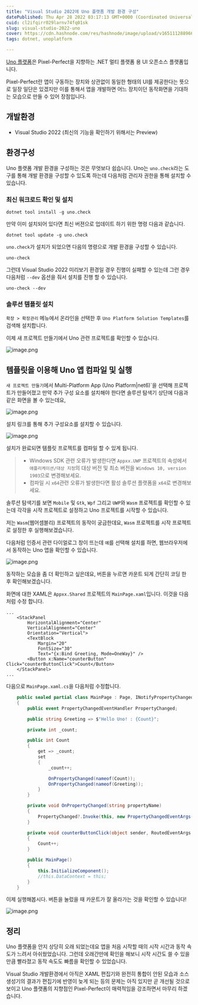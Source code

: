 ```yaml
---
title: "Visual Studio 2022에 Uno 플랫폼 개발 환경 구성"
datePublished: Thu Apr 28 2022 03:17:13 GMT+0000 (Coordinated Universal Time)
cuid: cl2ifqirr029larnv74fq01sk
slug: visual-studio-2022-uno
cover: https://cdn.hashnode.com/res/hashnode/image/upload/v1651112889662/KPNPMCUYy.png
tags: dotnet, unoplatform

---
```


[Uno 플랫폼](https://platform.uno/)은 Pixel-Perfect을 지향하는 .NET 멀티 플랫폼 용 UI 오픈소스 플랫폼입니다.

Pixel-Perfect란 앱이 구동하는 장치와 상관없이 동일한 형태의 UI를 제공한다는 뜻으로 일장 일단은 있겠지만 이를 통해서 앱을 개발하면 어느 장치이던 동작화면을 기대하는 모습으로 만들 수 있어 장점입니다.

## 개발환경
- Visual Studio 2022 (최신의 기능을 확인하기 위해서는 Preview)


## 환경구성

Uno 플랫폼 개발 환경을 구성하는 것은 무엇보다 쉽습니다. Uno는 `uno.check`라는 도구를 통해 개발 환경을 구성할 수 있도록 하는데 다음처럼 관리자 권한을 통해 설치할 수 있습니다.

### 최신 워크로드 확인 및 설치
```shell
dotnet tool install -g uno.check
```

만약 이미 설치되어 있다면 최신 버젼으로 업데이트 하기 위한 명령 다음과 같습니다.

```shell
dotnet tool update -g uno.check
```

`uno.check`가 설치가 되었으면 다음의 명령으로 개발 환경을 구성할 수 있습니다.

```shell
uno-check
```

그런데 Visual Studio 2022 미리보기 환경일 경우 진행이 실패할 수 있는데 그런 경우 다음처럼 `--dev` 옵션을 줘서 설치를 진행 할 수 있습니다.

```shell
uno-check --dev
```

### 솔루션 템플릿 설치
`확장 > 확장관리` 메뉴에서 온라인을 선택한 후 `Uno Platform Solution Templates`를 검색해 설치합니다.

이제 새 프로젝트 만들기에서 Uno 관련 프로젝트를 확인할 수 있습니다.

![image.png](https://cdn.hashnode.com/res/hashnode/image/upload/v1651112889662/KPNPMCUYy.png)

## 템플릿을 이용해 Uno 앱 컴파일 및 실행

`새 프로젝트 만들기`에서 Multi-Platform App (Uno Platform|net6)`을 선택해 프로젝트가 만들어졌고 만약 추가 구성 요소를 설치해야 한다면 솔루션 탐색기 상단에 다음과 같은 화면을 볼 수 있는데요,

![image.png](https://cdn.hashnode.com/res/hashnode/image/upload/v1651113076848/MbMWGAJTp.png)

설치 링크를 통해 추가 구성요소를 설치할 수 있습니다.

![image.png](https://cdn.hashnode.com/res/hashnode/image/upload/v1651113099864/Jf80Js6Lu.png)

설치가 완료되면 템플릿 프로젝트를 컴파일 할 수 있게 됩니다.

> - Windows SDK 관련 오류가 발생한다면 `Appxx.UWP` 프로젝트의 속성에서 `애플리케이션/대상 지정`의 대상 버전 및 최소 버전을 `Windows 10, version 1903`으로 변경해보세요.
> - 컴파일 시 `x64`관련 오류가 발생한다면 활성 솔루션 플랫폼을 `x64`로 변경해보세요.

솔루션 탐색기를 보면 `Mobile` 및 `Gtk`, `Wpf` 그리고 `UWP`와 `Wasm` 프로젝트를 확인할 수 있는데 각각을 시작 프로젝트로 설정하고 Uno 프로젝트를 시작할 수 있습니다.

저는 `Wasm`(웹어셈블리) 프로젝트의 동작이 궁금한데요, `Wasm` 프로젝트를 시작 프로젝트로 설정한 후 실행해보겠습니다.

다음처럼 인증서 관련 다이얼로그 창이 뜨는데 `예`를 선택해 설치를 하면, 웹브라우저에서 동작하는 Uno 앱을 확인할 수 있습니다.

![image.png](https://cdn.hashnode.com/res/hashnode/image/upload/v1651114066932/_UYGncXMW.png)

동작하는 모습을 좀 더 확인하고 싶은데요, 버튼을 누르면 카운트 되게 간단히 코딩 한 후 확인해보겠습니다.

화면에 대한 XAML은 `Appxx.Shared` 프로젝트의 `MainPage.xaml`입니다. 이것을 다음 처럼 수정 합니다.

```xaml
...
    <StackPanel
        HorizontalAlignment="Center"
        VerticalAlignment="Center"
        Orientation="Vertical">
        <TextBlock
            Margin="20"
            FontSize="30"
            Text="{x:Bind Greeting, Mode=OneWay}" />
        <Button x:Name="counterButton" Click="counterButtonClick">Count</Button>
    </StackPanel>
...
```

다음으로 `MainPage.xaml.cs`을 다음처럼 수정합니다.

```csharp
    public sealed partial class MainPage : Page, INotifyPropertyChanged
    {
        public event PropertyChangedEventHandler PropertyChanged;

        public string Greeting => $"Hello Uno! : {Count}";

        private int _count;

        public int Count
        {
            get => _count;
            set
            {
                _count++;

                OnPropertyChanged(nameof(Count));
                OnPropertyChanged(nameof(Greeting));
            }
        }

        private void OnPropertyChanged(string propertyName)
        {
            PropertyChanged?.Invoke(this, new PropertyChangedEventArgs(propertyName));
        }

        private void counterButtonClick(object sender, RoutedEventArgs e)
        {
            Count++;
        }

        public MainPage()
        {
            this.InitializeComponent();
            //this.DataContext = this;
        }
    }
```

이제 실행해봅시다. 버튼을 눌렀을 때 카운트가 잘 올라가는 것을 확인할 수 있습니다!

![image.png](https://cdn.hashnode.com/res/hashnode/image/upload/v1651115592179/tN2NE9ULQ.png)

## 정리
Uno 플랫폼을 안지 상당히 오래 되었는데요 앱을 처음 시작할 때의 시작 시간과 동작 속도가 느려서 아쉬웠었습니다. 그런데 오래간만에 확인을 해보니 시작 시간도 쓸 수 있을 만큼 빨라졌고 동작 속도도 빠름을 확인할 수 있었습니다.

Visual Studio 개발환경에서 아직은 XAML 편집기와 완전히 통합이 안된 모습과 소스 생성기의 결과가 편집기에 반영이 늦게 되는 등의 문제는 아직 있지만 곧 개선될 것으로 보이고 Uno 플랫폼의 지향점인 Pixel-Perfect이 매력적임을 강조하면서 마무리 하겠습니다.
